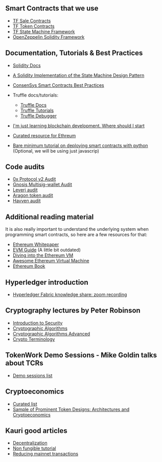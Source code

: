 ## Smart Contracts that we use

* [TF Sale Contracts](https://github.com/tokenfoundry/smart-contracts/tree/master/packages/sale-contracts)
* [TF Token Contracts](https://github.com/tokenfoundry/smart-contracts/tree/master/packages/token-contracts)
* [TF State Machine Framework](https://github.com/tokenfoundry/smart-contracts/tree/master/packages/state-machine)
* [OpenZeppelin Solidity Framework](https://github.com/OpenZeppelin/openzeppelin-solidity)

## Documentation, Tutorials & Best Practices

* [Solidity Docs](http://solidity.readthedocs.io/en/latest/)
* [A Solidity Implementation of the State Machine Design Pattern](https://blog.tokenfoundry.com/a-solidity-implementation-of-the-state-machine-design-pattern/)
* [ConsenSys Smart Contracts Best Practices](https://consensys.github.io/smart-contract-best-practices/)
* Truffle docs/tutorials:
  * [Truffle Docs](http://truffleframework.com/docs/)
  * [Truffle Tutorials](http://truffleframework.com/tutorials/)
  * [Truffle Debugger](http://truffleframework.com/blog/announcing-full-portable-solidity-debugger)
* [I'm just learning blockchain development. Where should I start](https://github.com/gitcoinco/gitcoinco/issues/38)
* [Curated resource for Ethreum](https://github.com/djphillyg/awesome-ethereum)

* [Bare minimum tutorial on deploying smart contracts with python](https://github.com/adamyala/Your_First_Decentralized_Application_Python) (Optional, we will be using just javascrip)

## Code audits
* [0x Protocol v2 Audit](https://github.com/ConsenSys/0x_audit_report_2018-07-23)
* [Gnosis Multisig-wallet Audit](https://blog.zeppelin.solutions/gnosis-multisig-wallet-audit-d702ff0e2b1e)
* [Leverj audit](https://github.com/leverj/staking/tree/master/audit)
* [Aragon token audit](https://medium.com/@jbaylina/aragon-token-and-token-sale-audit-21cade332f1d)
* [Havven audit](https://havven.io/uploads/havven_bloctrax_security_audit_june-6th.pdf)


## Additional reading material

It is also really important to understand the underlying system when programming smart contracts, so here are a few resources for that:

* [Ethereum Whitepaper](https://github.com/ethereum/wiki/wiki/White-Paper)
* [EVM Guide](https://github.com/CoinCulture/evm-tools/blob/master/analysis/guide.md) (A little bit outdated)
* [Diving into the Ethereum VM](https://blog.qtum.org/diving-into-the-ethereum-vm-6e8d5d2f3c30)
* [Awesome Ethereum Virtual Machine](https://github.com/pirapira/awesome-ethereum-virtual-machine)
* [Ethereum Book](https://github.com/ethereumbook/ethereumbook)

## Hyperledger introduction
* [Hyperledger Fabric knowledge share: zoom recording](https://consensys.zoom.us/recording/play/AES3c_GqLFcbUIwZPcROfwURrVh8BtQlngpxbzVXCVEhUglNRyd8mbDRAAjdXo3o?autoplay=true&startTime=1537372415000)

## Cryptography lectures by Peter Robinson

* [Introduction to Security](https://zoom.us/recording/play/DUKWzd7WVYEmSv7RkSsLbKF1b9TatOxG1_WEIVcowhAfRylvYia-M2R-NIXUml5L?autoplay=true)
* [Cryptographic Algorithms](https://consensys.zoom.us/recording/play/zQT1BAnY57jsfwc3NUiatLVorJ5aJOOrTmdib1xjSPQnZH0CkTKM-px6gvDJqZW0)
* [Cryptographic Algorithms Advanced](https://zoom.us/recording/play/TOZJ9Sr_OjMFGji7JsQqXhYdQYzu3_nzCMfPS9hr3jo8dknFuVvc_HBIsBm0Komz?autoplay=true)
* [Crypto Terminology](https://consensys.zoom.us/recording/play/Z_LDCkFOWlLkbdLWsgRX40LvMjQzi_D0wEE1sKan43Keb_RFemUVmTj2fT6a_Kh2)

## TokenWork Demo Sessions - Mike Goldin talks about TCRs
* [Demo sessions list](https://docs.google.com/spreadsheets/d/1eZPqw7fKPbtB-66KjJy9w3FDRlJpKIzkKO_k-tUhokI/edit#gid=0)

## Cryptoeconomics
* [Curated list](https://github.com/jpantunes/awesome-cryptoeconomics)
* [Sample of Prominent Token Designs: Architectures and Cryptoeconomics](https://docs.google.com/document/d/1hKQjstP7iEi6mejAu9fl-gsXbW4bJa7-Anpewr3bjy0/edit#heading=h.nww78cdbz0u9)

## Kauri good articles
* [Decentralization](https://media.consensys.net/the-forgotten-side-of-decentralization-f713aaa8c8b4)
* [Non fungible tutorial](https://beta.kauri.io/collection/5b8fe388e727370001c942e4/non-fungible-token-tutorial-series)
* [Reducing mainnet transactions](https://beta.kauri.io/article/a66d50655f8746edb7df90de4b8eb416)


